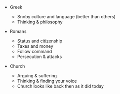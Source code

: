 ---
---

- Greek
  - Snoby culture and language (better than others)
  - Thinking & philosophy

- Romans
  - Status and citizenship
  - Taxes and money
  - Follow command
  - Persecution & attacks

- Church
  - Arguing & suffering
  - Thinking & finding your voice
  - Church looks like back then as it did today
